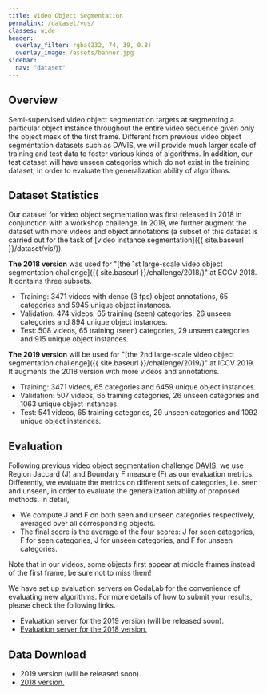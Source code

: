 ```yaml
---
title: Video Object Segmentation
permalink: /dataset/vos/
classes: wide
header:
  overlay_filter: rgba(232, 74, 39, 0.8)
  overlay_image: /assets/banner.jpg
sidebar:
  nav: "dataset"
---
```


## Overview
Semi-supervised video object segmentation targets at segmenting a particular object instance throughout the entire video sequence given only the object mask of the first frame. Different from previous video object segmentation datasets such as DAVIS, we will provide much larger scale of training and test data to foster various kinds of algorithms. In addition, our test dataset will have unseen categories which do not exist in the training dataset, in order to evaluate the generalization ability of algorithms.


## Dataset Statistics
Our dataset for video object segmentation was first released in 2018 in conjunction with a workshop challenge. In 2019, we further augment the dataset with more videos and object annotations (a subset of this dataset is carried out for the task of [video instance segmentation]({{ site.baseurl }}/dataset/vis/)).

**The 2018 version** was used for "[the 1st large-scale video object segmentation challenge]({{ site.baseurl }}/challenge/2018/)" at ECCV 2018. It contains three subsets. 
* Training: 3471 videos with dense (6 fps) object annotations, 65 categories and 5945 unique object instances.
* Validation: 474 videos,  65 training (seen) categories, 26 unseen categories and 894 unique object instances.
* Test: 508 videos, 65 training (seen) categories, 29 unseen categories and 915 unique object instances.

**The 2019 version** will be used for "[the 2nd large-scale video object segmentation challenge]({{ site.baseurl }}/challenge/2019/)" at ICCV 2019. It augments the 2018 version with more videos and annotations.
* Training: 3471 videos, 65 categories and 6459 unique object instances.
* Validation: 507 videos, 65 training categories, 26 unseen categories and 1063 unique object instances. 
* Test: 541 videos, 65 training categories, 29 unseen categories and 1092 unique object instances.


## Evaluation
Following previous video object segmentation challenge [DAVIS](http://davischallenge.org/), we use Region Jaccard (J) and Boundary F measure (F) as our evaluation metrics. Differently, we evaluate the metrics on different sets of categories, i.e. seen and unseen, in order to evaluate the generalization ability of proposed methods. In detail,
* We compute J and F on both seen and unseen categories respectively, averaged over all corresponding objects.
* The final score is the average of the four scores: J for seen categories, F for seen categories, J for unseen categories, and F for unseen categories.

Note that in our videos, some objects first appear at middle frames instead of the first frame, be sure not to miss them! 

We have set up evaluation servers on CodaLab for the convenience of evaluating new algorithms. For more details of how to submit your results, please check the following links.
* Evaluation server for the 2019 version (will be released soon).
* [Evaluation server for the 2018 version.](https://competitions.codalab.org/competitions/19544)


## Data Download
* 2019 version (will be released soon).
* [2018 version.](https://competitions.codalab.org/competitions/19544#participate-get-data)
